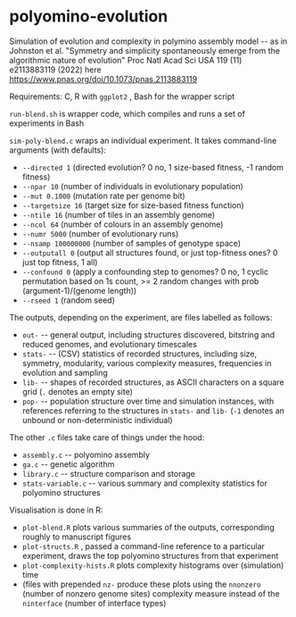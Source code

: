 # polyomino-evolution
Simulation of evolution and complexity in polymino assembly model -- as in Johnston et al. "Symmetry and simplicity spontaneously emerge from the algorithmic nature of evolution" Proc Natl Acad Sci USA 119 (11) e2113883119 (2022) here https://www.pnas.org/doi/10.1073/pnas.2113883119

Requirements: C, R with `ggplot2` , Bash for the wrapper script

`run-blend.sh` is wrapper code, which compiles and runs a set of experiments in Bash

`sim-poly-blend.c` wraps an individual experiment. It takes command-line arguments (with defaults):
* `--directed 1` (directed evolution? 0 no, 1 size-based fitness, -1 random fitness)
* `--npar 10` (number of individuals in evolutionary population)
* `--mut 0.1000` (mutation rate per genome bit)
* `--targetsize 16` (target size for size-based fitness function)
* `--ntile 16` (number of tiles in an assembly genome)
* `--ncol 64` (number of colours in an assembly genome)
* `--numr 5000` (number of evolutionary runs)
* `--nsamp 100000000` (number of samples of genotype space)
* `--outputall 0` (output all structures found, or just top-fitness ones? 0 just top fitness, 1 all)
* `--confound 0` (apply a confounding step to genomes? 0 no, 1 cyclic permutation based on 1s count, >= 2 random changes with prob (argument-1)/(genome length))
* `--rseed 1` (random seed)

The outputs, depending on the experiment, are files labelled as follows:
* `out-` -- general output, including structures discovered, bitstring and reduced genomes, and evolutionary timescales
* `stats-` -- (CSV) statistics of recorded structures, including size, symmetry, modularity, various complexity measures, frequencies in evolution and sampling
* `lib-` -- shapes of recorded structures, as ASCII characters on a square grid (`.` denotes an empty site)
* `pop-` -- population structure over time and simulation instances, with references referring to the structures in `stats-` and `lib-` (`-1` denotes an unbound or non-deterministic individual)

The other `.c` files take care of things under the hood:
* `assembly.c` -- polyomino assembly
* `ga.c` -- genetic algorithm
* `library.c` -- structure comparison and storage
* `stats-variable.c` -- various summary and complexity statistics for polyomino structures

Visualisation is done in R:
* `plot-blend.R` plots various summaries of the outputs, corresponding roughly to manuscript figures
* `plot-structs.R` , passed a command-line reference to a particular experiment, draws the top polyomino structures from that experiment
* `plot-complexity-hists.R` plots complexity histograms over (simulation) time
* (files with prepended `nz-` produce these plots using the `nnonzero` (number of nonzero genome sites) complexity measure instead of the `ninterface` (number of interface types)

